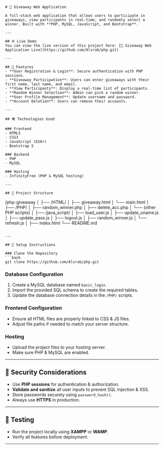 ```
# 🎁 Giveaway Web Application  

A full-stack web application that allows users to participate in giveaways, view participants in real-time, and randomly select a winner. Built with **PHP, MySQL, JavaScript, and Bootstrap**.  

---

## 🌐 Live Demo  
You can view the live version of this project here: [🎁 Giveaway Web Application Live](https://github.com/Alsrab/php.git)  

---

## 🚀 Features  
- **User Registration & Login**: Secure authentication with PHP sessions.  
- **Giveaway Participation**: Users can enter giveaways with their first name, last name, and email.  
- **View Participants**: Display a real-time list of participants.  
- **Random Winner Selection**: Admin can pick a random winner.  
- **User Profile Management**: Update username and password.  
- **Account Deletion**: Users can remove their accounts.  

---

## 🛠️ Technologies Used  

### Frontend  
- HTML5  
- CSS3  
- JavaScript (ES6+)  
- Bootstrap 5  

### Backend  
- PHP  
- MySQL  

### Hosting  
- InfinityFree (PHP & MySQL hosting)  

---

## 📂 Project Structure  

```

/php-giveaway
│
├── /HTML/
│   ├── giveaway.html
│   └── main.html
│
├── /PHP/
│   ├── random\_winner.php
│   ├── delete\_acc.php
│   └── (other PHP scripts)
│
├── /java\_script/
│   ├── load\_user.js
│   ├── update\_uname.js
│   ├── update\_pass.js
│   ├── logout.js
│   ├── random\_winner.js
│   └── refresh.js
│
├── index.html
└── README.md

````

---

## 📌 Setup Instructions  

### Clone the Repository  
```bash
git clone https://github.com/Alsrab/php.git
````

### Database Configuration

1. Create a MySQL database named `basic_login`.
2. Import the provided SQL schema to create the required tables.
3. Update the database connection details in the `/PHP/` scripts.

### Frontend Configuration

* Ensure all HTML files are properly linked to CSS & JS files.
* Adjust file paths if needed to match your server structure.

### Hosting

* Upload the project files to your hosting server.
* Make sure PHP & MySQL are enabled.

---

## 🔐 Security Considerations

* Use **PHP sessions** for authentication & authorization.
* **Validate and sanitize** all user inputs to prevent SQL Injection & XSS.
* Store passwords securely using `password_hash()`.
* Always use **HTTPS** in production.

---

## 🧪 Testing

* Run the project locally using **XAMPP** or **WAMP**.
* Verify all features before deployment.

---
